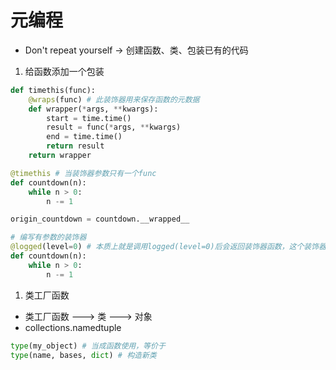 # 元编程
* Don't repeat yourself -> 创建函数、类、包装已有的代码

1. 给函数添加一个包装
```python
def timethis(func):
    @wraps(func) # 此装饰器用来保存函数的元数据
    def wrapper(*args, **kwargs):
        start = time.time()
        result = func(*args, **kwargs)
        end = time.time()
        return result
    return wrapper

@timethis # 当装饰器参数只有一个func
def countdown(n):
    while n > 0:
        n -= 1

origin_countdown = countdown.__wrapped__

# 编写有参数的装饰器
@logged(level=0) # 本质上就是调用logged(level=0)后会返回装饰器函数，这个装饰器函数再去包裹func
def countdown(n):
    while n > 0:
        n -= 1
```
1. 类工厂函数
* 类工厂函数 ---> 类 ---> 对象
* collections.namedtuple
```python
type(my_object) # 当成函数使用，等价于 
type(name, bases, dict) # 构造新类
```